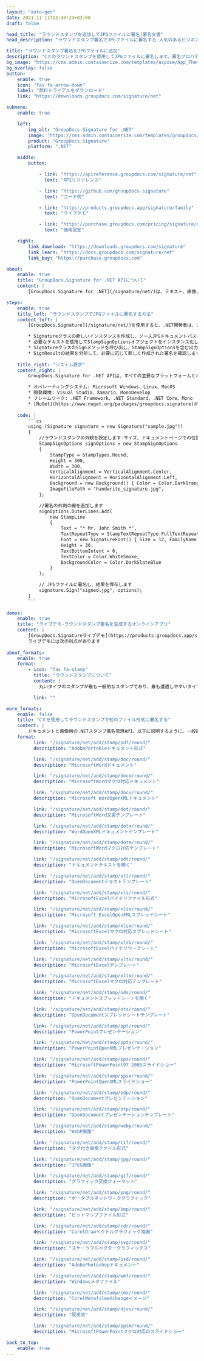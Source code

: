 ```yaml
---
layout: "auto-gen"
date: 2021-11-11T13:40:24+03:00
draft: false

head_title: "ラウンドスタンプを追加してJPGファイルに署名|署名文書"
head_description: "ラウンドスタンプ署名でJPGファイルに署名する-人気のあるビジネスドキュメントや画像ファイル形式にスタンプを追加します."

title: "ラウンドスタンプ署名をJPGファイルに追加"
description: "C＃のラウンドスタンプを使用してJPGファイルに署名します。署名プロパティを操作し、ニーズに合ったドキュメント内で高度な署名オプションを設定します."
bg_image: "https://cms.admin.containerize.com/templates/aspose/App_Themes/V3/images/bg/header1.png"
bg_overlay: false
button:
    enable: true
    icon: "fas fa-arrow-down"
    label: "無料トライアルをダウンロード"
    link: "https://downloads.groupdocs.com/signature/net"

submenu:
    enable: true

    left:
        img_alt: "GroupDocs.Signature for .NET"
        image: "https://cms.admin.containerize.com/templates/groupdocs/images/product-logos/90x90-noborder/groupdocs-signature-net.png"
        product: "GroupDocs.Signature"
        platform: ".NET"

    middle:
        button:

            - link: "https://apireference.groupdocs.com/signature/net"
              text: "APIリファレンス"

            - link: "https://github.com/groupdocs-signature"
              text: "コード例"

            - link: "https://products.groupdocs.app/signature/family"
              text: "ライブデモ"

            - link: "https://purchase.groupdocs.com/pricing/signature/net"
              text: "価格設定"

    right:
        link_download: "https://downloads.groupdocs.com/signature"
        link_learn: "https://docs.groupdocs.com/signature/net"
        link_buy: "https://purchase.groupdocs.com"

about:
    enable: true
    title: "GroupDocs.Signature for .NET APIについて"
    content: |
        [GroupDocs.Signature for .NET](/signature/net/)は、テキスト、画像、バーコード、スタンプ、フォームフィールド、QRコード、メタデータなどのさまざまな署名タイプを使用してデジタルドキュメントに電子署名するネイティブ.NETAPIです。ユーザーは、PDF、Microsoft Word、Excelワークシート、PowerPointプレゼンテーション、Adobe Photoshop、メタファイル、および画像ファイル形式内のデジタル署名を追加、編集、検証、削除、および検索でき、必要に応じて署名プロパティをカスタマイズするための追加サポートがあります。

steps:
    enable: true
    title_left: "ラウンドスタンプでJPGファイルに署名する方法"
    content_left: |
        [GroupDocs.Signature](/signature/net/)を使用すると、.NET開発者は、いくつかの簡単な手順を実行することで、アプリケーション内のJPGファイルにラウンドスタンプを簡単に追加できます。

        * Signatureクラスの新しいインスタンスを作成し、ソースJPGドキュメントパスをコンストラクターパラメーターとして渡します。
        * 必要なテキストを使用してStampSignOptionsオブジェクトをインスタンス化し、EncodeTypeプロパティをRoundに設定します。
        * SignatureクラスのSignメソッドを呼び出し、StampSignOptionsを含む出力JPGファイル名を渡します。
        * SignResultの結果を分析して、必要に応じて新しく作成された署名を確認します。
        
    title_right: "システム要求"
    content_right: |
        GroupDocs.Signature for .NET APIは、すべての主要なプラットフォームとオペレーティングシステムでサポートされています。以下のコードを実行する前に、システムに次の前提条件がインストールされていることを確認してください。

        * オペレーティングシステム: Microsoft Windows、Linux、MacOS
        * 開発環境: Visual Studio、Xamarin、MonoDevelop
        * フレームワーク: .NET Framework、.NET Standard、.NET Core、Mono
        * [NuGet](https://www.nuget.org/packages/groupdocs.signature)からGroupDocs.Signaturefor.NETの最新バージョンをダウンロードします
        
    code: |
        ```cs
        using (Signature signature = new Signature("sample.jpg"))
        {
            //ラウンドスタンプの外観を設定します-サイズ、ドキュメントページでの位置、フォントサイズ、色など。
            StampSignOptions signOptions = new StampSignOptions
            {
                StampType = StampTypes.Round,
                Height = 300,
                Width = 300,
                VerticalAlignment = VerticalAlignment.Center,
                HorizontalAlignment = HorizontalAlignment.Left,
                Background = new Background() { Color = Color.DarkOrange, Transparency = 0.5 },
                ImageFilePath = "handwrite_signature.jpg",
            };

            //署名の外側の線を追加します
            signOptions.OuterLines.Add(
                new StampLine
                {
                    Text = "* Mr. John Smith *",
                    TextRepeatType = StampTextRepeatType.FullTextRepeat,
                    Font = new SignatureFont() { Size = 12, FamilyName = "Arial" },
                    Height = 30,
                    TextBottomIntent = 6,
                    TextColor = Color.WhiteSmoke,
                    BackgroundColor = Color.DarkSlateBlue
                }
            );

            // JPGファイルに署名し、結果を保存します 
            signature.Sign("signed.jpg", options);
        }
        ```
        
demos:
    enable: true
    title: "ライブデモ-ラウンドスタンプ署名を生成するオンラインアプリ"
    content: |
        [GroupDocs.Signatureライブデモ](https://products.groupdocs.app/signature/family)サイトにアクセスして、今すぐJPGファイルにラウンドスタンプを追加してください。  
        ライブデモには次の利点があります
        
about_formats:
    enable: true
    format:
        - icon: "fas fa-stamp"
          title: "ラウンドスタンプについて"
          content: |
            丸いタイプのスタンプが最も一般的なスタンプであり、最も遭遇しやすいタイプのスタンプです。丸い形は、政府機関、学校、企業でよく使用されます。より正式な魅力があるため、正式な代理店に適しています。

          link: ""

more_formats:
    enable: false
    title: "C＃を使用してラウンドスタンプで他のファイル形式に署名する"
    content: |
        ドキュメントと画像用の.NETスタンプ署名管理API。以下に説明するように、一般的なファイル形式のいくつかにスタンプ署名を追加します。
    format: 
          link: "/signature/net/add/stamp/pdf/round/"
          description: "AdobePortableドキュメント形式"

          link: "/signature/net/add/stamp/doc/round/"
          description: "MicrosoftWordドキュメント"

          link: "/signature/net/add/stamp/docm/round/"
          description: "MicrosoftWordマクロ対応ドキュメント"

          link: "/signature/net/add/stamp/docx/round/"
          description: "Microsoft WordOpenXMLドキュメント"

          link: "/signature/net/add/stamp/dot/round/"
          description: "MicrosoftWord文書テンプレート"

          link: "/signature/net/add/stamp/dotx/round/"
          description: "WordOpenXMLドキュメントテンプレート"

          link: "/signature/net/add/stamp/dotm/round/"
          description: "MicrosoftWordマクロ対応テンプレート"       

          link: "/signature/net/add/stamp/odt/round/"
          description: "ドキュメントテキストを開く"

          link: "/signature/net/add/stamp/ott/round/"
          description: "OpenDocumentテキストテンプレート"

          link: "/signature/net/add/stamp/xls/round/"
          description: "MicrosoftExcelバイナリファイル形式"

          link: "/signature/net/add/stamp/xlsx/round/"
          description: "Microsoft ExcelOpenXMLスプレッドシート"

          link: "/signature/net/add/stamp/xlsm/round/"
          description: "MicrosoftExcelマクロ対応スプレッドシート"

          link: "/signature/net/add/stamp/xlsb/round/"
          description: "MicrosoftExcelバイナリワークシート"

          link: "/signature/net/add/stamp/xltx/round/"
          description: "MicrosoftExcelテンプレート"

          link: "/signature/net/add/stamp/xltm/round/"
          description: "MicrosoftExcelマクロ対応テンプレート"

          link: "/signature/net/add/stamp/ods/round/"
          description: "ドキュメントスプレッドシートを開く"

          link: "/signature/net/add/stamp/ots/round/"
          description: "OpenDocumentスプレッドシートテンプレート"

          link: "/signature/net/add/stamp/ppt/round/"
          description: "PowerPointプレゼンテーション"

          link: "/signature/net/add/stamp/pptx/round/"
          description: "PowerPointOpenXMLプレゼンテーション"

          link: "/signature/net/add/stamp/pps/round/"
          description: "MicrosoftPowerPoint97-2003スライドショー"

          link: "/signature/net/add/stamp/ppsx/round/"
          description: "PowerPointOpenXMLスライドショー"                              

          link: "/signature/net/add/stamp/odp/round/"
          description: "OpenDocumentプレゼンテーション"

          link: "/signature/net/add/stamp/otp/round/"
          description: "OpenDocumentプレゼンテーションテンプレート"

          link: "/signature/net/add/stamp/webp/round/"
          description: "WebP画像"

          link: "/signature/net/add/stamp/tif/round/"
          description: "タグ付き画像ファイル形式"

          link: "/signature/net/add/stamp/jpg/round/"
          description: "JPEG画像"

          link: "/signature/net/add/stamp/gif/round/"
          description: "グラフィック交換フォーマット"

          link: "/signature/net/add/stamp/png/round/"
          description: "ポータブルネットワークグラフィック"

          link: "/signature/net/add/stamp/bmp/round/"
          description: "ビットマップファイル形式"

          link: "/signature/net/add/stamp/cdr/round/"
          description: "CorelDrawベクトルグラフィック描画"

          link: "/signature/net/add/stamp/svg/round/"
          description: "スケーラブルベクターグラフィックス"

          link: "/signature/net/add/stamp/psd/round/"
          description: "AdobePhotoshopドキュメント"

          link: "/signature/net/add/stamp/wmf/round/"
          description: "Windowsメタファイル"        

          link: "/signature/net/add/stamp/cmx/round/"
          description: "CorelMetafileeXchangeイメージ"

          link: "/signature/net/add/stamp/djvu/round/"
          description: "既視感"

          link: "/signature/net/add/stamp/ppsm/round/"
          description: "MicrosoftPowerPointマクロ対応のスライドショー"

back_to_top:
    enable: true
---
```

